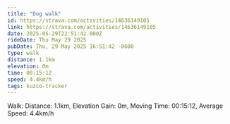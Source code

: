 ```yaml
---
title: "Dog walk"
id: https://strava.com/activities/14636149105
link: https://strava.com/activities/14636149105
date: 2025-05-29T22:51:42.000Z
rideDate: Thu May 29 2025
pubDate: Thu, 29 May 2025 16:51:42 -0600
type: walk
distance: 1.1km
elevation: 0m
time: 00:15:12
speed: 4.4km/h
tags: kuzco-tracker
---
```

Walk: Distance: 1.1km, Elevation Gain: 0m, Moving Time: 00:15:12, Average Speed: 4.4km/h